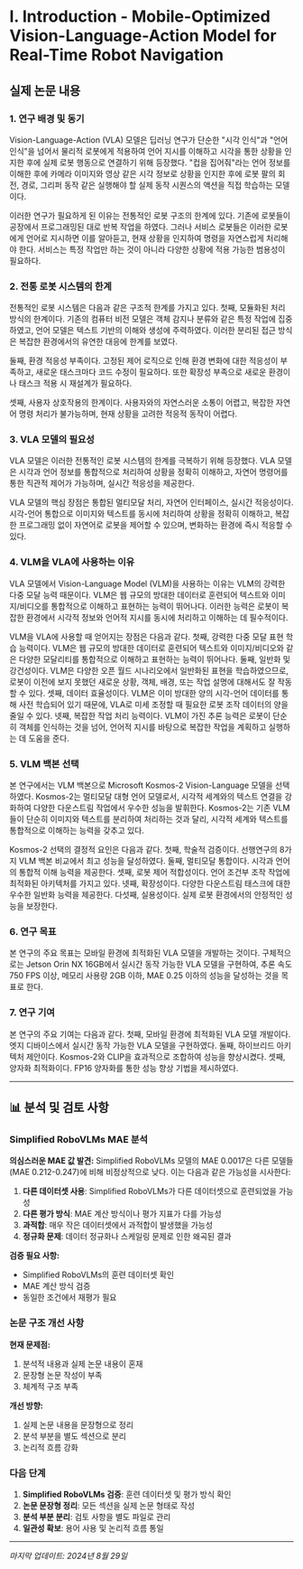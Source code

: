# I. Introduction - Mobile-Optimized Vision-Language-Action Model for Real-Time Robot Navigation

## 실제 논문 내용

### 1. 연구 배경 및 동기

Vision-Language-Action (VLA) 모델은 딥러닝 연구가 단순한 "시각 인식"과 "언어 인식"을 넘어서 물리적 로봇에게 적용하여 언어 지시를 이해하고 시각을 통한 상황을 인지한 후에 실제 로봇 행동으로 연결하기 위해 등장했다. "컵을 집어줘"라는 언어 정보를 이해한 후에 카메라 이미지와 영상 같은 시각 정보로 상황을 인지한 후에 로봇 팔의 회전, 경로, 그리퍼 동작 같은 실행해야 할 실제 동작 시퀀스의 액션을 직접 학습하는 모델이다.

이러한 연구가 필요하게 된 이유는 전통적인 로봇 구조의 한계에 있다. 기존에 로봇들이 공장에서 프로그래밍된 대로 반복 작업을 하였다. 그러나 서비스 로봇들은 이러한 로봇에게 언어로 지시하면 이를 알아듣고, 현재 상황을 인지하여 명령을 자연스럽게 처리해야 한다. 서비스는 특정 작업만 하는 것이 아니라 다양한 상황에 적용 가능한 범용성이 필요하다.

### 2. 전통 로봇 시스템의 한계

전통적인 로봇 시스템은 다음과 같은 구조적 한계를 가지고 있다. 첫째, 모듈화된 처리 방식의 한계이다. 기존의 컴퓨터 비전 모델은 객체 감지나 분류와 같은 특정 작업에 집중하였고, 언어 모델은 텍스트 기반의 이해와 생성에 주력하였다. 이러한 분리된 접근 방식은 복잡한 환경에서의 유연한 대응에 한계를 보였다.

둘째, 환경 적응성 부족이다. 고정된 제어 로직으로 인해 환경 변화에 대한 적응성이 부족하고, 새로운 태스크마다 코드 수정이 필요하다. 또한 확장성 부족으로 새로운 환경이나 태스크 적용 시 재설계가 필요하다.

셋째, 사용자 상호작용의 한계이다. 사용자와의 자연스러운 소통이 어렵고, 복잡한 자연어 명령 처리가 불가능하며, 현재 상황을 고려한 적응적 동작이 어렵다.

### 3. VLA 모델의 필요성

VLA 모델은 이러한 전통적인 로봇 시스템의 한계를 극복하기 위해 등장했다. VLA 모델은 시각과 언어 정보를 통합적으로 처리하여 상황을 정확히 이해하고, 자연어 명령어를 통한 직관적 제어가 가능하며, 실시간 적응성을 제공한다.

VLA 모델의 핵심 장점은 통합된 멀티모달 처리, 자연어 인터페이스, 실시간 적응성이다. 시각-언어 통합으로 이미지와 텍스트를 동시에 처리하여 상황을 정확히 이해하고, 복잡한 프로그래밍 없이 자연어로 로봇을 제어할 수 있으며, 변화하는 환경에 즉시 적응할 수 있다.

### 4. VLM을 VLA에 사용하는 이유

VLA 모델에서 Vision-Language Model (VLM)을 사용하는 이유는 VLM의 강력한 다중 모달 능력 때문이다. VLM은 웹 규모의 방대한 데이터로 훈련되어 텍스트와 이미지/비디오를 통합적으로 이해하고 표현하는 능력이 뛰어나다. 이러한 능력은 로봇이 복잡한 환경에서 시각적 정보와 언어적 지시를 동시에 처리하고 이해하는 데 필수적이다.

VLM을 VLA에 사용할 때 얻어지는 장점은 다음과 같다. 첫째, 강력한 다중 모달 표현 학습 능력이다. VLM은 웹 규모의 방대한 데이터로 훈련되어 텍스트와 이미지/비디오와 같은 다양한 모달리티를 통합적으로 이해하고 표현하는 능력이 뛰어나다. 둘째, 일반화 및 강건성이다. VLM은 다양한 오픈 월드 시나리오에서 일반화된 표현을 학습하였으므로, 로봇이 이전에 보지 못했던 새로운 상황, 객체, 배경, 또는 작업 설명에 대해서도 잘 작동할 수 있다. 셋째, 데이터 효율성이다. VLM은 이미 방대한 양의 시각-언어 데이터를 통해 사전 학습되어 있기 때문에, VLA로 미세 조정할 때 필요한 로봇 조작 데이터의 양을 줄일 수 있다. 넷째, 복잡한 작업 처리 능력이다. VLM이 가진 추론 능력은 로봇이 단순히 객체를 인식하는 것을 넘어, 언어적 지시를 바탕으로 복잡한 작업을 계획하고 실행하는 데 도움을 준다.

### 5. VLM 백본 선택

본 연구에서는 VLM 백본으로 Microsoft Kosmos-2 Vision-Language 모델을 선택하였다. Kosmos-2는 멀티모달 대형 언어 모델로서, 시각적 세계와의 텍스트 연결을 강화하여 다양한 다운스트림 작업에서 우수한 성능을 발휘한다. Kosmos-2는 기존 VLM들이 단순히 이미지와 텍스트를 분리하여 처리하는 것과 달리, 시각적 세계와 텍스트를 통합적으로 이해하는 능력을 갖추고 있다.

Kosmos-2 선택의 결정적 요인은 다음과 같다. 첫째, 학술적 검증이다. 선행연구의 8가지 VLM 백본 비교에서 최고 성능을 달성하였다. 둘째, 멀티모달 통합이다. 시각과 언어의 통합적 이해 능력을 제공한다. 셋째, 로봇 제어 적합성이다. 언어 조건부 조작 작업에 최적화된 아키텍처를 가지고 있다. 넷째, 확장성이다. 다양한 다운스트림 태스크에 대한 우수한 일반화 능력을 제공한다. 다섯째, 실용성이다. 실제 로봇 환경에서의 안정적인 성능을 보장한다.

### 6. 연구 목표

본 연구의 주요 목표는 모바일 환경에 최적화된 VLA 모델을 개발하는 것이다. 구체적으로는 Jetson Orin NX 16GB에서 실시간 동작 가능한 VLA 모델을 구현하여, 추론 속도 750 FPS 이상, 메모리 사용량 2GB 이하, MAE 0.25 이하의 성능을 달성하는 것을 목표로 한다.

### 7. 연구 기여

본 연구의 주요 기여는 다음과 같다. 첫째, 모바일 환경에 최적화된 VLA 모델 개발이다. 엣지 디바이스에서 실시간 동작 가능한 VLA 모델을 구현하였다. 둘째, 하이브리드 아키텍처 제안이다. Kosmos-2와 CLIP을 효과적으로 조합하여 성능을 향상시켰다. 셋째, 양자화 최적화이다. FP16 양자화를 통한 성능 향상 기법을 제시하였다.

---

## 📊 분석 및 검토 사항

### Simplified RoboVLMs MAE 분석

**의심스러운 MAE 값 발견:**
Simplified RoboVLMs 모델의 MAE 0.0017은 다른 모델들(MAE 0.212-0.247)에 비해 비정상적으로 낮다. 이는 다음과 같은 가능성을 시사한다:

1. **다른 데이터셋 사용**: Simplified RoboVLMs가 다른 데이터셋으로 훈련되었을 가능성
2. **다른 평가 방식**: MAE 계산 방식이나 평가 지표가 다를 가능성
3. **과적합**: 매우 작은 데이터셋에서 과적합이 발생했을 가능성
4. **정규화 문제**: 데이터 정규화나 스케일링 문제로 인한 왜곡된 결과

**검증 필요 사항:**
- Simplified RoboVLMs의 훈련 데이터셋 확인
- MAE 계산 방식 검증
- 동일한 조건에서 재평가 필요

### 논문 구조 개선 사항

**현재 문제점:**
1. 분석적 내용과 실제 논문 내용이 혼재
2. 문장형 논문 작성이 부족
3. 체계적 구조 부족

**개선 방향:**
1. 실제 논문 내용을 문장형으로 정리
2. 분석 부분을 별도 섹션으로 분리
3. 논리적 흐름 강화

### 다음 단계

1. **Simplified RoboVLMs 검증**: 훈련 데이터셋 및 평가 방식 확인
2. **논문 문장형 정리**: 모든 섹션을 실제 논문 형태로 작성
3. **분석 부분 분리**: 검토 사항을 별도 파일로 관리
4. **일관성 확보**: 용어 사용 및 논리적 흐름 통일

---
*마지막 업데이트: 2024년 8월 29일*
